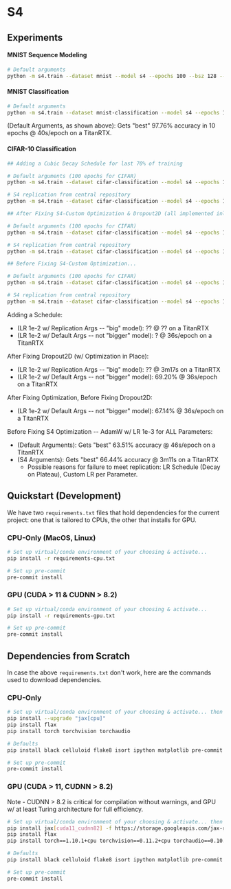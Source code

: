 # S4

## Experiments

#### MNIST Sequence Modeling

```bash
# Default arguments
python -m s4.train --dataset mnist --model s4 --epochs 100 --bsz 128 --d_model 128 --ssm_n 64
```

#### MNIST Classification

```bash
# Default arguments
python -m s4.train --dataset mnist-classification --model s4 --epochs 10 --bsz 128 --d_model 128 --ssm_n 64
```

(Default Arguments, as shown above): Gets "best" 97.76% accuracy in 10 epochs @ 40s/epoch on a TitanRTX.

#### CIFAR-10 Classification

```bash
## Adding a Cubic Decay Schedule for last 70% of training

# Default arguments (100 epochs for CIFAR)
python -m s4.train --dataset cifar-classification --model s4 --epochs 100 --bsz 128 --d_model 128 --ssm_n 64 --lr 1e-2 --lr_schedule

# S4 replication from central repository
python -m s4.train --dataset cifar-classification --model s4 --epochs 100 --bsz 64 --d_model 512 --ssm_n 64 --lr 1e-2 --lr_schedule

## After Fixing S4-Custom Optimization & Dropout2D (all implemented inline now... can add flags if desired)

# Default arguments (100 epochs for CIFAR)
python -m s4.train --dataset cifar-classification --model s4 --epochs 100 --bsz 128 --d_model 128 --ssm_n 64 --lr 1e-2

# S4 replication from central repository
python -m s4.train --dataset cifar-classification --model s4 --epochs 100 --bsz 64 --d_model 512 --ssm_n 64 --lr 1e-2

## Before Fixing S4-Custom Optimization...

# Default arguments (100 epochs for CIFAR)
python -m s4.train --dataset cifar-classification --model s4 --epochs 100 --bsz 128 --d_model 128 --ssm_n 64

# S4 replication from central repository
python -m s4.train --dataset cifar-classification --model s4 --epochs 100 --bsz 64 --d_model 512 --ssm_n 64
```

Adding a Schedule:
- (LR 1e-2 w/ Replication Args -- "big" model): ?? @ ?? on a TitanRTX
- (LR 1e-2 w/ Default Args -- not "bigger" model): ? @ 36s/epoch on a TitanRTX

After Fixing Dropout2D (w/ Optimization in Place):
- (LR 1e-2 w/ Replication Args -- "big" model): ?? @ 3m17s on a TitanRTX
- (LR 1e-2 w/ Default Args -- not "bigger" model): 69.20% @ 36s/epoch on a TitanRTX

After Fixing Optimization, Before Fixing Dropout2D:
- (LR 1e-2 w/ Default Args -- not "bigger" model): 67.14% @ 36s/epoch on a TitanRTX 

Before Fixing S4 Optimization -- AdamW w/ LR 1e-3 for ALL Parameters:

- (Default Arguments): Gets "best" 63.51% accuracy @ 46s/epoch on a TitanRTX
- (S4 Arguments): Gets "best" 66.44% accuracy @ 3m11s on a TitanRTX
    + Possible reasons for failure to meet replication: LR Schedule (Decay on Plateau), Custom LR per Parameter.

## Quickstart (Development)

We have two `requirements.txt` files that hold dependencies for the current project: one that is tailored to CPUs,
the other that installs for GPU.

### CPU-Only (MacOS, Linux)

```bash
# Set up virtual/conda environment of your choosing & activate...
pip install -r requirements-cpu.txt

# Set up pre-commit
pre-commit install
```

### GPU (CUDA > 11 & CUDNN > 8.2)

```bash
# Set up virtual/conda environment of your choosing & activate...
pip install -r requirements-gpu.txt

# Set up pre-commit
pre-commit install
```

## Dependencies from Scratch

In case the above `requirements.txt` don't work, here are the commands used to download dependencies.

### CPU-Only

```bash
# Set up virtual/conda environment of your choosing & activate... then install the following:
pip install --upgrade "jax[cpu]"
pip install flax
pip install torch torchvision torchaudio

# Defaults
pip install black celluloid flake8 isort ipython matplotlib pre-commit seaborn tensorflow tqdm

# Set up pre-commit
pre-commit install
```

### GPU (CUDA > 11, CUDNN > 8.2)

Note - CUDNN > 8.2 is critical for compilation without warnings, and GPU w/ at least Turing architecture for full
efficiency.

```bash
# Set up virtual/conda environment of your choosing & activate... then install the following:
pip install jax[cuda11_cudnn82] -f https://storage.googleapis.com/jax-releases/jax_releases.html
pip install flax
pip install torch==1.10.1+cpu torchvision==0.11.2+cpu torchaudio==0.10.1+cpu -f https://download.pytorch.org/whl/cpu/torch_stable.html

# Defaults
pip install black celluloid flake8 isort ipython matplotlib pre-commit seaborn tensorflow tqdm

# Set up pre-commit
pre-commit install
```
